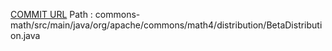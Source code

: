 [COMMIT URL](https://github.com/apache/commons-math/commit/2ec4deacfda46ad85e3effb3171a5e330ea8e714)
Path : commons-math/src/main/java/org/apache/commons/math4/distribution/BetaDistribution.java